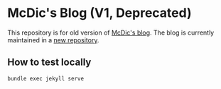 # McDic's Blog (V1, Deprecated)

This repository is for old version of [McDic's blog](https://blog.mcdic.net).
The blog is currently maintained in a [new repository](https://github.com/McDic/BlogV2).

## How to test locally

```bash
bundle exec jekyll serve
```
